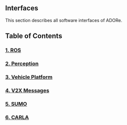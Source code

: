 ## Interfaces

This section describes all software interfaces of ADORe.

## Table of Contents
### [1. ROS](interfaces/ros_integration.md) <!--adore_if_ros and adore_if_ros_msg-->
### [2. Perception](interfaces/perception.md) <!--what is required from perception?-->
### [3. Vehicle Platform](interfaces/vehicle_platform.md) <!--data exchange with base vehicle-->
### [4. V2X Messages](interfaces/v2x_messages.md) <!--adore_if_v2x, adore_v2x_sim, v2x_if_ros-->
### [5. SUMO](interfaces/sumo.md) <!--sumo_if_ros-->
### [6. CARLA](interfaces/carla.md) <!--adore_if_carla-->

